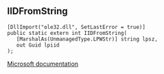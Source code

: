 ## IIDFromString

```
[DllImport("ole32.dll", SetLastError = true)]
public static extern int IIDFromString(
   [MarshalAs(UnmanagedType.LPWStr)] string lpsz,
   out Guid lpiid
);
```

[Microsoft documentation](TODO)
